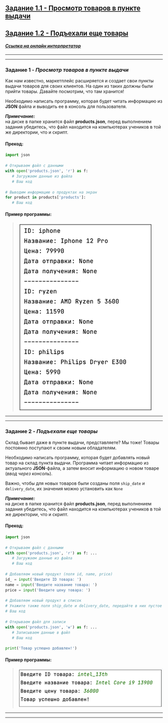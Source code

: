 ## [Задание 1.1 - Просмотр товаров в пункте выдачи](#task_1)
## [Задание 1.2 - Подъехали еще товары](#task_2)

#### [_Ссылка на онлайн интерпретатор_](https://www.online-python.com/)
_________________________________________
_________________________________________

### Задание 1 - _Просмотр товаров в пункте выдачи_ <a name="task_1"></a>
Как нам известно, маркетплейс расширяется и создает свои пункты выдачи товаров для своих клиентов. 
На один из таких должны были прийти товары. Давайте посмотрим, что там хранится!

Необходимо написать программу, которая будет читать информацию из **JSON** файла и выводить ее в консоль для пользователя.



_**Примечание:**_  
на диске в папке хранится файл **products.json**, 
перед выполнением задания убедитесь, что файл находится 
на компьютерах учеников в той же директории, что и скрипт.



#### Прекод:
```python
import json

# Открываем файл с данными
with open('products.json', 'r') as f:
   # Загружаем данные из файла
   # Ваш код

# Выводим информацию о продуктах на экран
for product in products['products']:
   # Ваш код
```

#### Пример программы:
> ![alt](images/task_1_1.png)
_________________________________________
_________________________________________
### Задание 2 - _Подъехали еще товары_<a name="task_2"></a>
Склад бывает даже в пункте выдачи, представляете? Мы тоже!
Товары постоянно поступают к своим новым обладателям.

Необходимо написать программу, которая будет добавлять новый товар на склад пункта выдачи. 
Программа читает информацию из актуального **JSON**-файла, а затем вносит информацию о новом товаре (*ввод через консоль*). 

Важно, чтобы для новых товаров были созданы поля `ship_date` и `delivery_date`, их значения можно установить как `None`


_**Примечание:**_  
на диске в папке хранится файл **products.json**,
перед выполнением задания убедитесь, что файл находится на компьютерах 
учеников в той же директории, что и скрипт.


#### Прекод:
```python
import json

# Открываем файл с данными
with open('products.json', 'r') as f: ...
   # Загружаем данные из файла
   # Ваш код

# Добавляем новый продукт (поля id, name, price)
id_ = input('Введите ID товара: ')
name = input('Введите название товара: ')
price = input('Введите цену товара: ')

# Добавляем новый продукт в список
# Укажите также поля ship_date и delivery_date, передайте в них пустое значение None
# Ваш код

# Открываем файл для записи
with open('products.json', 'w') as f: ...
   # Записываем данные в файл
   # Ваш код

print('Товар успешно добавлен!')
```

#### Пример программы:
> ![alt](images/task_1_2.png)

_________________________________________
_________________________________________


